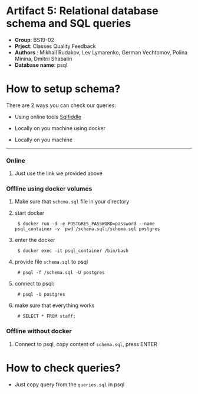 Artifact 5: Relational database schema and SQL queries
===
* **Group**: BS19-02
* **Prject**: Classes Quality Feedback
* **Authors** : Mikhail Rudakov, Lev Lymarenko, German Vechtomov, Polina Minina, Dmitrii Shabalin
* **Database name**: psql


# How to setup schema?

There are 2 ways you can check our queries:

+ Using online tools [Sqlfiddle](http://sqlfiddle.com/#!17/666ef/40)

+ Locally on you machine using docker
+ Locally on you machine


---

### Online

1. Just use the link we provided above

### Offline using docker volumes
1. Make sure that `schema.sql` file in your directory

1. start docker


        $ docker run -d -e POSTGRES_PASSWORD=password --name psql_container -v `pwd`/schema.sql:/schema.sql postgres


1. enter the docker

        $ docker exec -it psql_container /bin/bash

1. provide file `schema.sql` to psql

        # psql -f /schema.sql -U postgres

1. connect to psql:

        # psql -U postgres

1. make sure that everything works

        # SELECT * FROM staff;


### Offline without docker

1. Connect to psql, copy content of `schema.sql`, press ENTER

# How to check queries?

+ Just copy query from the `queries.sql` in psql


